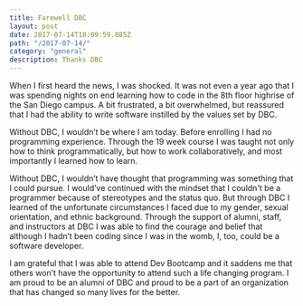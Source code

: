 ```yaml
---
title: Farewell DBC
layout: post
date: 2017-07-14T18:09:59.885Z
path: "/2017-07-14/"
category: "general"
description: Thanks DBC
---
```


When I first heard the news, I was shocked. It was not even a year ago that I was spending nights on end learning how to code in the 8th floor highrise of the San Diego campus. A bit frustrated, a bit overwhelmed, but reassured that I had the ability to write software instilled by the values set by DBC. 

Without DBC, I wouldn’t be where I am today.  Before enrolling I had no programming experience. Through the 19 week course I was taught not only how to think programmatically, but how to work collaboratively, and most importantly I learned how to learn.

Without DBC, I wouldn’t have thought that programming was something that I could pursue. I would’ve continued with the mindset that I couldn't be a programmer because of stereotypes and the status quo. But through DBC I learned of the unfortunate circumstances I faced due to my gender, sexual orientation, and ethnic background. Through the support of alumni, staff, and instructors at DBC I was able to find the courage and belief that although I hadn’t been coding since I was in the womb, I, too, could be a software developer.

I am grateful that I was able to attend Dev Bootcamp and it saddens me that others won’t have the opportunity to attend such a life changing program. I am proud to be an alumni of DBC and proud to be a part of an organization that has changed so many lives for the better. 
